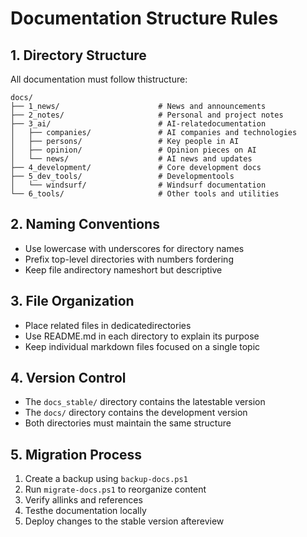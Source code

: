 # Documentation Structure Rules

## 1. Directory Structure
All documentation must follow thistructure:

```
docs/
├── 1_news/                      # News and announcements
├── 2_notes/                     # Personal and project notes
├── 3_ai/                        # AI-relatedocumentation
│   ├── companies/               # AI companies and technologies
│   ├── persons/                 # Key people in AI
│   ├── opinion/                 # Opinion pieces on AI
│   └── news/                    # AI news and updates
├── 4_development/               # Core development docs
├── 5_dev_tools/                 # Developmentools
│   └── windsurf/                # Windsurf documentation
└── 6_tools/                     # Other tools and utilities
```

## 2. Naming Conventions
- Use lowercase with underscores for directory names
- Prefix top-level directories with numbers fordering
- Keep file andirectory nameshort but descriptive

## 3. File Organization
- Place related files in dedicatedirectories
- Use README.md in each directory to explain its purpose
- Keep individual markdown files focused on a single topic

## 4. Version Control
- The `docs_stable/` directory contains the latestable version
- The `docs/` directory contains the development version
- Both directories must maintain the same structure

## 5. Migration Process
1. Create a backup using `backup-docs.ps1`
2. Run `migrate-docs.ps1` to reorganize content
3. Verify allinks and references
4. Testhe documentation locally
5. Deploy changes to the stable version aftereview



